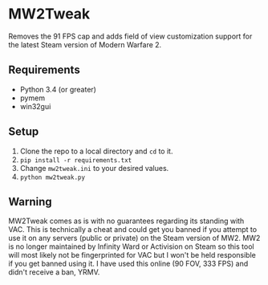 # MW2Tweak
Removes the 91 FPS cap and adds field of view customization support for the latest Steam version of Modern Warfare 2.

## Requirements
* Python 3.4 (or greater)
* pymem
* win32gui

## Setup
1. Clone the repo to a local directory and `cd` to it.
2. `pip install -r requirements.txt`
3. Change `mw2tweak.ini` to your desired values.
4. `python mw2tweak.py`

## Warning
MW2Tweak comes as is with no guarantees regarding its standing with VAC. This is technically a cheat and could get you banned if you attempt to use it on any servers (public or private) on the Steam version of MW2. MW2 is no longer maintained by Infinity Ward or Activision on Steam so this tool will most likely not be fingerprinted for VAC but I won't be held responsible if you get banned using it. I have used this online (90 FOV, 333 FPS) and didn't receive a ban, YRMV.
